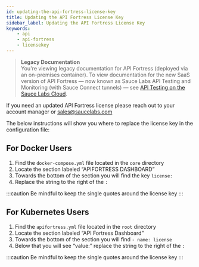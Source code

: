 ```yaml
---
id: updating-the-api-fortress-license-key
title: Updating the API Fortress License Key
sidebar_label: Updating the API Fortress License Key
keywords:
    - api
    - api-fortress
    - licensekey
---
```


<head>
  <meta name="robots" content="noindex" />
</head>

>**Legacy Documentation**<br/>You're viewing legacy documentation for API Fortress (deployed via an on-premises container). To view documentation for the new SaaS version of API Fortress &#8212; now known as Sauce Labs API Testing and Monitoring (with Sauce Connect tunnels) &#8212; see [API Testing on the Sauce Labs Cloud](/api-testing/).

If you need an updated API Fortress license please reach out to your account manager or [sales@saucelabs.com](mailto:sales@saucelabs.com)

The below instructions will show you where to replace the license key in the configuration file:

## For Docker Users

1. Find the `docker-compose.yml` file located in the `core` directory
2. Locate the section labeled “APIFORTRESS DASHBOARD”
3. Towards the bottom of the section you will find the key `license:`
4. Replace the string to the right of the `:`

:::caution
Be mindful to keep the single quotes around the license key
:::

## For Kubernetes Users

1. Find the `apifortress.yml` file located in the `root` directory
2. Locate the section labeled “API Fortress Dashboard”
3. Towards the bottom of the section you will find `- name: license`
4. Below that you will see “value:” replace the string to the right of the `:`

:::caution
Be mindful to keep the single quotes around the license key
:::
